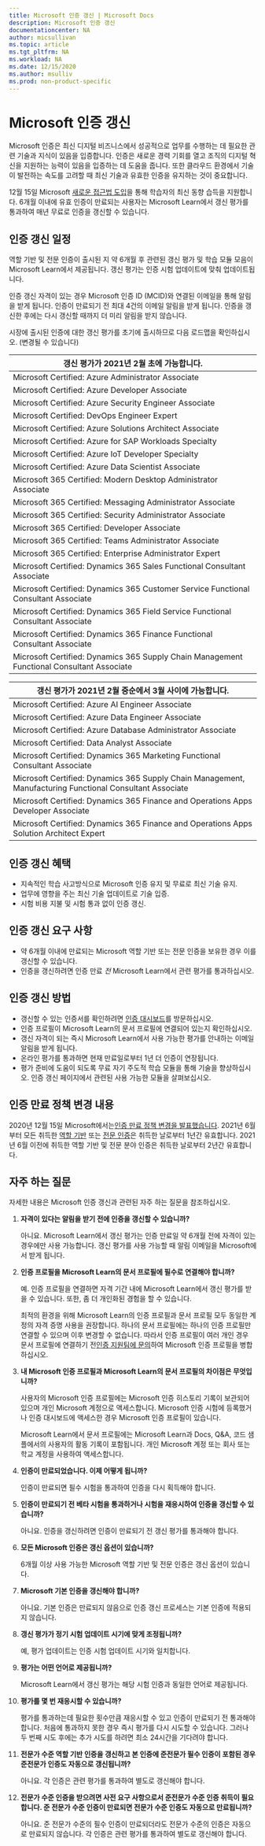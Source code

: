 ```yaml
---
title: Microsoft 인증 갱신 | Microsoft Docs
description: Microsoft 인증 갱신 
documentationcenter: NA 
author: micsullivan
ms.topic: article
ms.tgt_pltfrm: NA
ms.workload: NA
ms.date: 12/15/2020
ms.author: msulliv
ms.prod: non-product-specific
---
```

# Microsoft 인증 갱신

Microsoft 인증은 최신 디지털 비즈니스에서 성공적으로 업무를 수행하는 데 필요한 관련 기술과 지식이 있음을 입증합니다. 인증은 새로운 경력 기회를 열고 조직의 디지털 혁신을 지원하는 능력이 있음을 입증하는 데 도움을 줍니다. 또한 클라우드 환경에서 기술이 발전하는 속도를 고려할 때 최신 기술과 유효한 인증을 유지하는 것이 중요합니다.

12월 15일 Microsoft [새로운 접근법 도입](https://aka.ms/CertRenewalBlog)을 통해 학습자의 최신 동향 습득을 지원합니다. 6개월 이내에 유효 인증이 만료되는 사용자는 Microsoft Learn에서 갱신 평가를 통과하여 매년 무료로 인증을 갱신할 수 있습니다.

## 인증 갱신 일정

역할 기반 및 전문 인증이 출시된 지 약 6개월 후 관련된 갱신 평가 및 학습 모듈 모음이 Microsoft Learn에서 제공됩니다. 갱신 평가는 인증 시험 업데이트에 맞춰 업데이트됩니다.

인증 갱신 자격이 있는 경우 Microsoft 인증 ID (MCID)와 연결된 이메일을 통해 알림을 받게 됩니다. 인증이 만료되기 전 최대 4건의 이메일 알림을 받게 됩니다. 인증을 갱신한 후에는 다시 갱신할 때까지 더 미리 알림을 받지 않습니다.

시장에 출시된 인증에 대한 갱신 평가를 초기에 출시하므로 다음 로드맵을 확인하십시오. (변경될 수 있습니다)

| 갱신 평가가 2021년 2월 초에 가능합니다. |
| --- |
| Microsoft Certified: Azure Administrator Associate |
| Microsoft Certified: Azure Developer Associate |
| Microsoft Certified: Azure Security Engineer Associate |
| Microsoft Certified: DevOps Engineer Expert |
| Microsoft Certified: Azure Solutions Architect Associate |
| Microsoft Certified: Azure for SAP Workloads Specialty |
| Microsoft Certified: Azure IoT Developer Specialty |
| Microsoft Certified: Azure Data Scientist Associate |
| Microsoft 365 Certified: Modern Desktop Administrator Associate |
| Microsoft 365 Certified: Messaging Administrator Associate |
| Microsoft 365 Certified: Security Administrator Associate |
| Microsoft 365 Certified: Developer Associate |
| Microsoft 365 Certified: Teams Administrator Associate |
| Microsoft 365 Certified: Enterprise Administrator Expert |
| Microsoft Certified: Dynamics 365 Sales Functional Consultant Associate |
| Microsoft Certified: Dynamics 365 Customer Service Functional Consultant Associate |
| Microsoft Certified: Dynamics 365 Field Service Functional Consultant Associate |
| Microsoft Certified: Dynamics 365 Finance Functional Consultant Associate |
| Microsoft Certified: Dynamics 365 Supply Chain Management Functional Consultant Associate |

| 갱신 평가가 2021년 2월 중순에서 3월 사이에 가능합니다. |
| --- |
| Microsoft Certified: Azure AI Engineer Associate |
| Microsoft Certified: Azure Data Engineer Associate |
| Microsoft Certified: Azure Database Administrator Associate |
| Microsoft Certified: Data Analyst Associate |
| Microsoft Certified: Dynamics 365 Marketing Functional Consultant Associate |
| Microsoft Certified: Dynamics 365 Supply Chain Management, Manufacturing Functional Consultant Associate |
| Microsoft Certified: Dynamics 365 Finance and Operations Apps Developer Associate |
| Microsoft Certified: Dynamics 365 Finance and Operations Apps Solution Architect Expert |

## 인증 갱신 혜택

- 지속적인 학습 사고방식으로 Microsoft 인증 유지 및 무료로 최신 기술 유지.
- 업무에 영향을 주는 최신 기술 업데이트로 기술 입증.
- 시험 비용 지불 및 시험 통과 없이 인증 갱신.

## 인증 갱신 요구 사항

- 약 6개월 이내에 만료되는 Microsoft 역할 기반 또는 전문 인증을 보유한 경우 이를 갱신할 수 있습니다.
- 인증을 갱신하려면 인증 만료 _전_ Microsoft Learn에서 관련 평가를 통과하십시오.

## 인증 갱신 방법

- 갱신할 수 있는 인증서를 확인하려면 [인증 대시보드](https://aka.ms/CertDashboard)를 방문하십시오.
- 인증 프로필이 Microsoft Learn의 문서 프로필에 연결되어 있는지 확인하십시오.
- 갱신 자격이 되는 즉시 Microsoft Learn에서 사용 가능한 평가를 안내하는 이메일 알림을 받게 됩니다.
- 온라인 평가를 통과하면 현재 만료일로부터 1년 더 인증이 연장됩니다.
- 평가 준비에 도움이 되도록 무료 자기 주도적 학습 모듈을 통해 기술을 향상하십시오. 인증 갱신 페이지에서 관련된 사용 가능한 모듈을 살펴보십시오.

## 인증 만료 정책 변경 내용

2020년 12월 15일 Microsoft에서는[인증 만료 정책 변경을 발표했습니다](https://aka.ms/CertRenewalBlog). 2021년 6월부터 모든 취득한 [역할 기반](/learn/certifications/browse/?type=role-based) 또는 [전문 인증](/learn/certifications/browse/?type=specialty)은 취득한 날로부터 1년간 유효합니다. 2021년 6월 이전에 취득한 역할 기반 및 전문 분야 인증은 취득한 날로부터 2년간 유효합니다.

## 자주 하는 질문

자세한 내용은 Microsoft 인증 갱신과 관련된 자주 하는 질문을 참조하십시오.

1. **자격이 있다는 알림을 받기 전에 인증을 갱신할 수 있습니까?**

    아니요. Microsoft Learn에서 갱신 평가는 인증 만료일 약 6개월 전에 자격이 있는 경우에만 사용 가능합니다. 갱신 평가를 사용 가능할 때 알림 이메일을 Microsoft에서 받게 됩니다.

2. **인증 프로필을 Microsoft Learn의 문서 프로필에 필수로 연결해야 합니까?**

    예. 인증 프로필을 연결하면 자격 기간 내에 Microsoft Learn에서 갱신 평가를 받을 수 있습니다. 또한, 좀 더 개인화된 경험을 할 수 있습니다.

    최적의 환경을 위해 Microsoft Learn의 인증 프로필과 문서 프로필 모두 동일한 계정의 자격 증명 사용을 권장합니다. 하나의 문서 프로필에는 하나의 인증 프로필만 연결할 수 있으며 이후 변경할 수 없습니다. 따라서 인증 프로필이 여러 개인 경우 문서 프로필에 연결하기 전[인증 지원팀에 문의](https://aka.ms/mcpforum)하여 Microsoft 인증 프로필을 병합하십시오.

3. **내 Microsoft 인증 프로필과 Microsoft Learn의 문서 프로필의 차이점은 무엇입니까?**

    사용자의 Microsoft 인증 프로필에는 Microsoft 인증 히스토리 기록이 보관되어 있으며 개인 Microsoft 계정으로 액세스합니다. Microsoft 인증 시험에 등록했거나 인증 대시보드에 액세스한 경우 Microsoft 인증 프로필이 있습니다.

    Microsoft Learn에서 문서 프로필에는 Microsoft Learn과 Docs, Q&A, 코드 샘플에서의 사용자의 활동 기록이 포함됩니다.  개인 Microsoft 계정 또는 회사 또는 학교 계정을 사용하여 액세스합니다.

4. **인증이 만료되었습니다. 이제 어떻게 됩니까?**

    인증이 만료되면 필수 시험을 통과하여 인증을 다시 획득해야 합니다.

5. **인증이 만료되기 전 베타 시험을 통과하거나 시험을 재응시하여 인증을 갱신할 수 있습니까?**

    아니요. 인증을 갱신하려면 인증이 만료되기 전 갱신 평가를 통과해야 합니다.

6. **모든 Microsoft 인증은 갱신 옵션이 있습니까?**

    6개월 이상 사용 가능한 Microsoft 역할 기반 및 전문 인증은 갱신 옵션이 있습니다.

7. **Microsoft 기본 인증을 갱신해야 합니까?**

    아니요. 기본 인증은 만료되지 않음으로 인증 갱신 프로세스는 기본 인증에 적용되지 않습니다.

8. **갱신 평가가 정기 시험 업데이트 시기에 맞게 조정됩니까?**

    예, 평가 업데이트는 인증 시험 업데이트 시기와 일치합니다.

9. **평가는 어떤 언어로 제공됩니까?**

    Microsoft Learn에서 갱신 평가는 해당 시험 인증과 동일한 언어로 제공됩니다.

10. **평가를 몇 번 재응시할 수 있습니까?**

    평가를 통과하는데 필요한 횟수만큼 재응시할 수 있고 인증이 만료되기 전 통과해야 합니다. 처음에 통과하지 못한 경우 즉시 평가를 다시 시도할 수 있습니다. 그러나 두 번째 시도 후에는 추가 시도를 하려면 최소 24시간을 기다려야 합니다.

11. **전문가 수준 역할 기반 인증을 갱신하고 본 인증에 준전문가 필수 인증이 포함된 경우 준전문가 인증도 자동으로 갱신됩니까?**

    아니요. 각 인증은 관련 평가를 통과하여 별도로 갱신해야 합니다.

12. **전문가 수준 인증을 받으려면 사전 요구 사항으로서 준전문가 수준 인증 취득이 필요합니다. 준 전문가 수준 인증이 만료되면 전문가 수준 인증도 자동으로 만료됩니까?**

    아니요. 준 전문가 수준의 필수 인증이 만료되더라도 전문가 수준의 인증은 자동으로 만료되지 않습니다. 각 인증은 관련 평가를 통과하여 별도로 갱신해야 합니다.